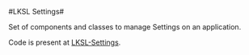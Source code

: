 #LKSL Settings#

Set of components and classes to manage Settings on an application.

Code is present at [LKSL-Settings](https://github.com/gcarreno/LKSL-Settings/Settings).
